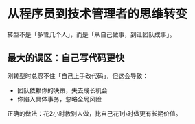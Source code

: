 # 从程序员到技术管理者的思维转变

转型不是「多管几个人」，而是「从自己做事，到让团队成事」。

## 最大的误区：自己写代码更快
刚转型时总忍不住「自己上手改代码」，但这会导致：
- 团队依赖你的决策，失去成长机会
- 你陷入具体事务，忽略全局风险

正确的做法：花2小时教别人做，比自己花1小时做更有长期价值。
